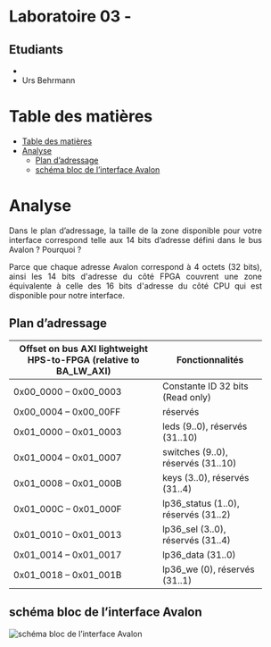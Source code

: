 <div align="justify" style="margin-right:25px;margin-left:25px">

# Laboratoire 03 - <!-- omit from toc -->

## Etudiants

- 
- Urs Behrmann

# Table des matières

- [Table des matières](#table-des-matières)
- [Analyse](#analyse)
  - [Plan d’adressage](#plan-dadressage)
  - [schéma  bloc  de  l’interface  Avalon](#schéma--bloc--de--linterface--avalon)

# Analyse

Dans le plan d’adressage, la taille de la zone disponible pour votre interface correspond telle aux 14 bits d’adresse défini dans le bus Avalon ? Pourquoi ?

Parce que chaque adresse Avalon correspond à 4 octets (32 bits), ainsi les 14 bits d'adresse du côté FPGA couvrent une zone équivalente à celle des 16 bits d'adresse du côté CPU qui est disponible pour notre interface.

## Plan d’adressage

| Offset on bus AXI lightweight HPS-to-FPGA (relative to BA_LW_AXI) | Fonctionnalités                      |
| ----------------------------------------------------------------- | ------------------------------------ |
| 0x00_0000 – 0x00_0003                                             | Constante ID 32 bits (Read only)     |
| 0x00_0004 – 0x00_00FF                                             | réservés                             |
| 0x01_0000 – 0x01_0003                                             | leds (9..0), réservés (31..10)       |
| 0x01_0004 – 0x01_0007                                             | switches (9..0), réservés (31..10)   |
| 0x01_0008 – 0x01_000B                                             | keys (3..0), réservés (31..4)        |
| 0x01_000C – 0x01_000F                                             | lp36_status (1..0), réservés (31..2) |
| 0x01_0010 – 0x01_0013                                             | lp36_sel (3..0), réservés (31..4)    |
| 0x01_0014 – 0x01_0017                                             | lp36_data (31..0)                    |
| 0x01_0018 – 0x01_001B                                             | lp36_we (0), réservés (31..1)        |

## schéma  bloc  de  l’interface  Avalon

![schéma  bloc  de  l’interface  Avalon](imgs/avalon.png)